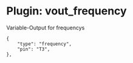 # Plugin: vout_frequency

Variable-Output for frequencys

```
{
    "type": "frequency",
    "pin": "T3",
},
```
